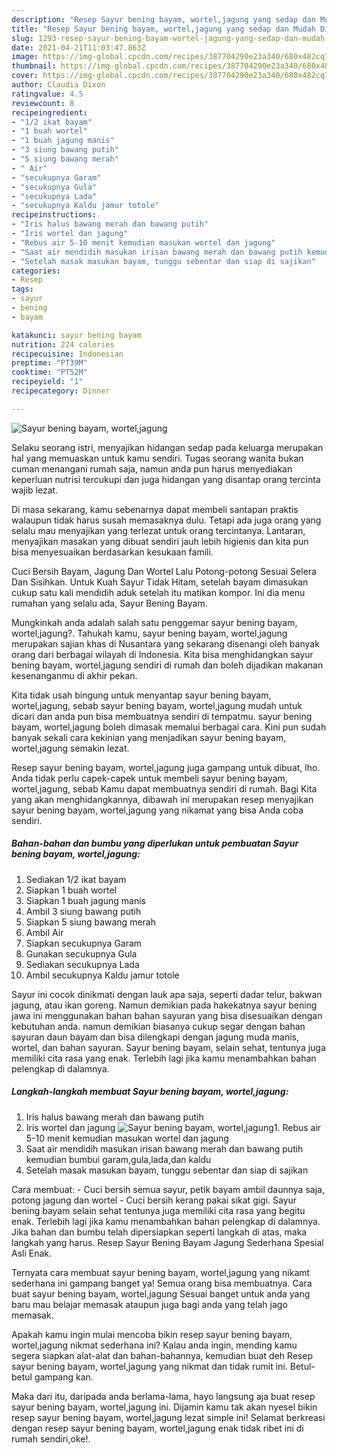 ```yaml
---
description: "Resep Sayur bening bayam, wortel,jagung yang sedap dan Mudah Dibuat"
title: "Resep Sayur bening bayam, wortel,jagung yang sedap dan Mudah Dibuat"
slug: 1293-resep-sayur-bening-bayam-wortel-jagung-yang-sedap-dan-mudah-dibuat
date: 2021-04-21T11:03:47.863Z
image: https://img-global.cpcdn.com/recipes/387704290e23a340/680x482cq70/sayur-bening-bayam-worteljagung-foto-resep-utama.jpg
thumbnail: https://img-global.cpcdn.com/recipes/387704290e23a340/680x482cq70/sayur-bening-bayam-worteljagung-foto-resep-utama.jpg
cover: https://img-global.cpcdn.com/recipes/387704290e23a340/680x482cq70/sayur-bening-bayam-worteljagung-foto-resep-utama.jpg
author: Claudia Dixon
ratingvalue: 4.5
reviewcount: 8
recipeingredient:
- "1/2 ikat bayam"
- "1 buah wortel"
- "1 buah jagung manis"
- "3 siung bawang putih"
- "5 siung bawang merah"
- " Air"
- "secukupnya Garam"
- "secukupnya Gula"
- "secukupnya Lada"
- "secukupnya Kaldu jamur totole"
recipeinstructions:
- "Iris halus bawang merah dan bawang putih"
- "Iris wortel dan jagung"
- "Rebus air 5-10 menit kemudian masukan wortel dan jagung"
- "Saat air mendidih masukan irisan bawang merah dan bawang putih kemudian bumbui garam,gula,lada,dan kaldu"
- "Setelah masak masukan bayam, tunggu sebentar dan siap di sajikan"
categories:
- Resep
tags:
- sayur
- bening
- bayam

katakunci: sayur bening bayam 
nutrition: 224 calories
recipecuisine: Indonesian
preptime: "PT39M"
cooktime: "PT52M"
recipeyield: "1"
recipecategory: Dinner

---
```



![Sayur bening bayam, wortel,jagung](https://img-global.cpcdn.com/recipes/387704290e23a340/680x482cq70/sayur-bening-bayam-worteljagung-foto-resep-utama.jpg)

Selaku seorang istri, menyajikan hidangan sedap pada keluarga merupakan hal yang memuaskan untuk kamu sendiri. Tugas seorang  wanita bukan cuman menangani rumah saja, namun anda pun harus menyediakan keperluan nutrisi tercukupi dan juga hidangan yang disantap orang tercinta wajib lezat.

Di masa  sekarang, kamu sebenarnya dapat membeli santapan praktis walaupun tidak harus susah memasaknya dulu. Tetapi ada juga orang yang selalu mau menyajikan yang terlezat untuk orang tercintanya. Lantaran, menyajikan masakan yang dibuat sendiri jauh lebih higienis dan kita pun bisa menyesuaikan berdasarkan kesukaan famili. 

Cuci Bersih Bayam, Jagung Dan Wortel Lalu Potong-potong Sesuai Selera Dan Sisihkan. Untuk Kuah Sayur Tidak Hitam, setelah bayam dimasukan cukup satu kali mendidih aduk setelah itu matikan kompor. Ini dia menu rumahan yang selalu ada, Sayur Bening Bayam.

Mungkinkah anda adalah salah satu penggemar sayur bening bayam, wortel,jagung?. Tahukah kamu, sayur bening bayam, wortel,jagung merupakan sajian khas di Nusantara yang sekarang disenangi oleh banyak orang dari berbagai wilayah di Indonesia. Kita bisa menghidangkan sayur bening bayam, wortel,jagung sendiri di rumah dan boleh dijadikan makanan kesenanganmu di akhir pekan.

Kita tidak usah bingung untuk menyantap sayur bening bayam, wortel,jagung, sebab sayur bening bayam, wortel,jagung mudah untuk dicari dan anda pun bisa membuatnya sendiri di tempatmu. sayur bening bayam, wortel,jagung boleh dimasak memalui berbagai cara. Kini pun sudah banyak sekali cara kekinian yang menjadikan sayur bening bayam, wortel,jagung semakin lezat.

Resep sayur bening bayam, wortel,jagung juga gampang untuk dibuat, lho. Anda tidak perlu capek-capek untuk membeli sayur bening bayam, wortel,jagung, sebab Kamu dapat membuatnya sendiri di rumah. Bagi Kita yang akan menghidangkannya, dibawah ini merupakan resep menyajikan sayur bening bayam, wortel,jagung yang nikamat yang bisa Anda coba sendiri.

<!--inarticleads1-->

##### Bahan-bahan dan bumbu yang diperlukan untuk pembuatan Sayur bening bayam, wortel,jagung:

1. Sediakan 1/2 ikat bayam
1. Siapkan 1 buah wortel
1. Siapkan 1 buah jagung manis
1. Ambil 3 siung bawang putih
1. Siapkan 5 siung bawang merah
1. Ambil  Air
1. Siapkan secukupnya Garam
1. Gunakan secukupnya Gula
1. Sediakan secukupnya Lada
1. Ambil secukupnya Kaldu jamur totole


Sayur ini cocok dinikmati dengan lauk apa saja, seperti dadar telur, bakwan jagung, atau ikan goreng. Namun demikian pada hakekatnya sayur bening jawa ini menggunakan bahan bahan sayuran yang bisa disesuaikan dengan kebutuhan anda. namun demikian biasanya cukup segar dengan bahan sayuran daun bayam dan bisa dilengkapi dengan jagung muda manis, wortel, dan bahan sayuran. Sayur bening bayam, selain sehat, tentunya juga memiliki cita rasa yang enak. Terlebih lagi jika kamu menambahkan bahan pelengkap di dalamnya. 

<!--inarticleads2-->

##### Langkah-langkah membuat Sayur bening bayam, wortel,jagung:

1. Iris halus bawang merah dan bawang putih
1. Iris wortel dan jagung
<img src="https://img-global.cpcdn.com/steps/80388b487f62e8e6/160x128cq70/sayur-bening-bayam-worteljagung-langkah-memasak-2-foto.jpg" alt="Sayur bening bayam, wortel,jagung">1. Rebus air 5-10 menit kemudian masukan wortel dan jagung
1. Saat air mendidih masukan irisan bawang merah dan bawang putih kemudian bumbui garam,gula,lada,dan kaldu
1. Setelah masak masukan bayam, tunggu sebentar dan siap di sajikan


Cara membuat: - Cuci bersih semua sayur, petik bayam ambil daunnya saja, potong jagung dan wortel - Cuci bersih kerang pakai sikat gigi. Sayur bening bayam selain sehat tentunya juga memiliki cita rasa yang begitu enak. Terlebih lagi jika kamu menambahkan bahan pelengkap di dalamnya. Jika bahan dan bumbu telah dipersiapkan seperti langkah di atas, maka langkah yang harus. Resep Sayur Bening Bayam Jagung Sederhana Spesial Asli Enak. 

Ternyata cara membuat sayur bening bayam, wortel,jagung yang nikamt sederhana ini gampang banget ya! Semua orang bisa membuatnya. Cara buat sayur bening bayam, wortel,jagung Sesuai banget untuk anda yang baru mau belajar memasak ataupun juga bagi anda yang telah jago memasak.

Apakah kamu ingin mulai mencoba bikin resep sayur bening bayam, wortel,jagung nikmat sederhana ini? Kalau anda ingin, mending kamu segera siapkan alat-alat dan bahan-bahannya, kemudian buat deh Resep sayur bening bayam, wortel,jagung yang nikmat dan tidak rumit ini. Betul-betul gampang kan. 

Maka dari itu, daripada anda berlama-lama, hayo langsung aja buat resep sayur bening bayam, wortel,jagung ini. Dijamin kamu tak akan nyesel bikin resep sayur bening bayam, wortel,jagung lezat simple ini! Selamat berkreasi dengan resep sayur bening bayam, wortel,jagung enak tidak ribet ini di rumah sendiri,oke!.


